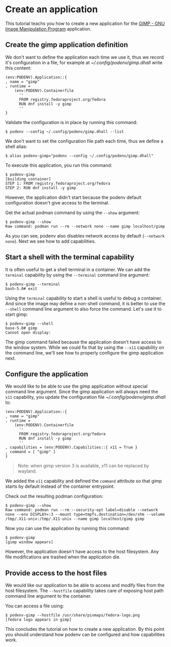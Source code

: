 # Create an application

This tutorial teachs you how to create a new application for
the [GIMP - GNU Image Manipulation Program](https://gimp.org) application.


## Create the gimp application definition

We don't want to define the application each time we use it, thus we record
it's configuration in a file, for example at *~/.config/podenv/gimp.dhall*
write this content:

```dhall
(env:PODENV).Application::{
, name = "gimp"
, runtime =
    (env:PODENV).Containerfile
      ''
      FROM registry.fedoraproject.org/fedora
      RUN dnf install -y gimp
      ''
}
```

Validate the configuration is in place by running this command:

```ShellSession
$ podenv --config ~/.config/podenv/gimp.dhall --list
```

We don't want to set the configuration file path each time, thus we define
a shell alias:

```ShellSession
$ alias podenv-gimp="podenv --config ~/.config/podenv/gimp.dhall"
```

To execute this application, you run this command:

```ShellSession
$ podenv-gimp
[building container]
STEP 1: FROM registry.fedoraproject.org/fedora
STEP 2: RUN dnf install -y gimp
```

However, the application didn't start because the podenv default configuration
doesn't give access to the terminal.

Get the actual podman command by using the `--show` argument:

```ShellSession
$ podenv-gimp --show
Raw command: podman run --rm --network none --name gimp localhost/gimp
```

As you can see, podenv also disables network access by default (`--network none`).
Next we see how to add capabilities.


## Start a shell with the terminal capability

It is often useful to get a shell terminal in a container. We can add the `terminal` capability
by using the `--terminal` command line argument:

```console
$ podenv-gimp --terminal
bash-5.0# exit
```

Using the `terminal` capability to start a shell is useful to debug a container.
And since the image may define a non-shell command,
it is better to use the `--shell` command line argument to also force the command.
Let's use it to start gimp:

```console
$ podenv-gimp --shell
base-5.0# gimp
Cannot open display:
```

The gimp command failed because the application doesn't have access to the
window system. While we could fix that by using the `--x11` capability on the
command line, we'll see how to properly configure the gimp application next.


## Configure the application

We would like to be able to use the gimp application without special command line argument.
Since the gimp application will always need the `x11` capability, you update the
configuration file *~/.config/podenv/gimp.dhall* to:

```dhall
(env:PODENV).Application::{
, name = "gimp"
, runtime =
    (env:PODENV).Containerfile
      ''
      FROM registry.fedoraproject.org/fedora
      RUN dnf install -y gimp
      ''
, capabilities = (env:PODENV).Capabilities::{ x11 = True }
, command = [ "gimp" ]
}
```

> Note: when gimp version 3 is available, x11 can be replaced by wayland.

We added the `x11` capability and defined the `command` attribute so that
gimp starts by default instead of the container entrypoint.

Check out the resulting podman configuration:

```ShellSession
$ podenv-gimp --show
Raw command: podman run --rm --security-opt label=disable --network none --env DISPLAY=:3 --mount type=tmpfs,destination=/dev/shm --volume /tmp/.X11-unix:/tmp/.X11-unix --name gimp localhost/gimp gimp
```

Now you can use the application by running this command:

```console
$ podenv-gimp
[gimp window appears]
```

However, the application doesn't have access to the host filesystem.
Any file modifications are trashed when the application die.


## Provide access to the host files

We would like our application to be able to access and modify files from the host
filesystem. The `--hostfile` capability takes care of exposing host path
command line argument to the container.

You can access a file using:

```ShellSession
$ podenv-gimp --hostfile /usr/share/pixmaps/fedora-logo.png
[fedora logo appears in gimp]
```


This concludes the tutorial on how to create a new application.
By this point you should understand how podenv can be configured and how
capabilities work.
